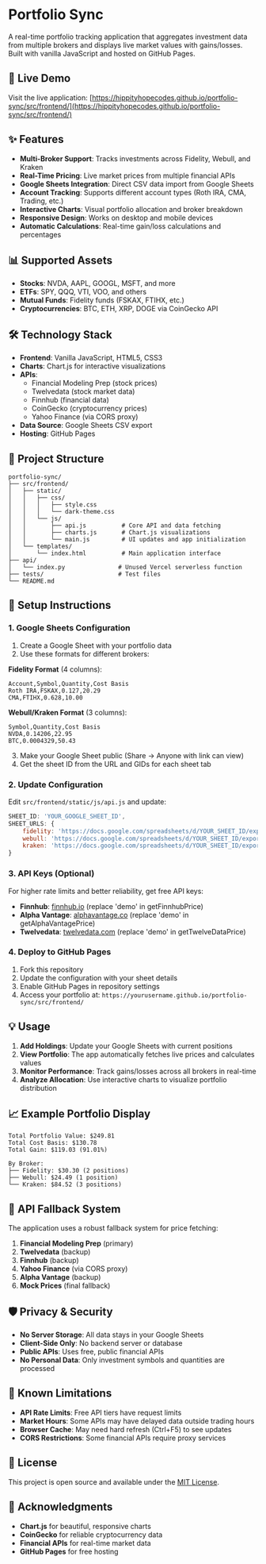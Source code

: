 # Portfolio Sync

A real-time portfolio tracking application that aggregates investment data from multiple brokers and displays live market values with gains/losses. Built with vanilla JavaScript and hosted on GitHub Pages.

## 🚀 Live Demo

Visit the live application: [https://hippityhopecodes.github.io/portfolio-sync/src/frontend/](https://hippityhopecodes.github.io/portfolio-sync/src/frontend/)

## ✨ Features

- **Multi-Broker Support**: Tracks investments across Fidelity, Webull, and Kraken
- **Real-Time Pricing**: Live market prices from multiple financial APIs
- **Google Sheets Integration**: Direct CSV data import from Google Sheets
- **Account Tracking**: Supports different account types (Roth IRA, CMA, Trading, etc.)
- **Interactive Charts**: Visual portfolio allocation and broker breakdown
- **Responsive Design**: Works on desktop and mobile devices
- **Automatic Calculations**: Real-time gain/loss calculations and percentages

## 📊 Supported Assets

- **Stocks**: NVDA, AAPL, GOOGL, MSFT, and more
- **ETFs**: SPY, QQQ, VTI, VOO, and others  
- **Mutual Funds**: Fidelity funds (FSKAX, FTIHX, etc.)
- **Cryptocurrencies**: BTC, ETH, XRP, DOGE via CoinGecko API

## 🛠️ Technology Stack

- **Frontend**: Vanilla JavaScript, HTML5, CSS3
- **Charts**: Chart.js for interactive visualizations
- **APIs**: 
  - Financial Modeling Prep (stock prices)
  - Twelvedata (stock market data)
  - Finnhub (financial data)
  - CoinGecko (cryptocurrency prices)
  - Yahoo Finance (via CORS proxy)
- **Data Source**: Google Sheets CSV export
- **Hosting**: GitHub Pages

## 📁 Project Structure

```
portfolio-sync/
├── src/frontend/
│   ├── static/
│   │   ├── css/
│   │   │   ├── style.css
│   │   │   └── dark-theme.css
│   │   └── js/
│   │       ├── api.js          # Core API and data fetching
│   │       ├── charts.js       # Chart.js visualizations
│   │       └── main.js         # UI updates and app initialization
│   └── templates/
│       └── index.html          # Main application interface
├── api/
│   └── index.py               # Unused Vercel serverless function
├── tests/                     # Test files
└── README.md
```

## 🔧 Setup Instructions

### 1. Google Sheets Configuration

1. Create a Google Sheet with your portfolio data
2. Use these formats for different brokers:

**Fidelity Format** (4 columns):
```
Account,Symbol,Quantity,Cost Basis
Roth IRA,FSKAX,0.127,20.29
CMA,FTIHX,0.628,10.00
```

**Webull/Kraken Format** (3 columns):
```
Symbol,Quantity,Cost Basis
NVDA,0.14206,22.95
BTC,0.0004329,50.43
```

3. Make your Google Sheet public (Share → Anyone with link can view)
4. Get the sheet ID from the URL and GIDs for each sheet tab

### 2. Update Configuration

Edit `src/frontend/static/js/api.js` and update:

```javascript
SHEET_ID: 'YOUR_GOOGLE_SHEET_ID',
SHEET_URLS: {
    fidelity: 'https://docs.google.com/spreadsheets/d/YOUR_SHEET_ID/export?format=csv&gid=0',
    webull: 'https://docs.google.com/spreadsheets/d/YOUR_SHEET_ID/export?format=csv&gid=YOUR_WEBULL_GID',
    kraken: 'https://docs.google.com/spreadsheets/d/YOUR_SHEET_ID/export?format=csv&gid=YOUR_KRAKEN_GID'
}
```

### 3. API Keys (Optional)

For higher rate limits and better reliability, get free API keys:

- **Finnhub**: [finnhub.io](https://finnhub.io/) (replace 'demo' in getFinnhubPrice)
- **Alpha Vantage**: [alphavantage.co](https://www.alphavantage.co/) (replace 'demo' in getAlphaVantagePrice)
- **Twelvedata**: [twelvedata.com](https://twelvedata.com/) (replace 'demo' in getTwelveDataPrice)

### 4. Deploy to GitHub Pages

1. Fork this repository
2. Update the configuration with your sheet details
3. Enable GitHub Pages in repository settings
4. Access your portfolio at: `https://yourusername.github.io/portfolio-sync/src/frontend/`

## 💡 Usage

1. **Add Holdings**: Update your Google Sheets with current positions
2. **View Portfolio**: The app automatically fetches live prices and calculates values
3. **Monitor Performance**: Track gains/losses across all brokers in real-time
4. **Analyze Allocation**: Use interactive charts to visualize portfolio distribution

## 📈 Example Portfolio Display

```
Total Portfolio Value: $249.81
Total Cost Basis: $130.78
Total Gain: $119.03 (91.01%)

By Broker:
├── Fidelity: $30.30 (2 positions)
├── Webull: $24.49 (1 position)  
└── Kraken: $84.52 (3 positions)
```

## 🔄 API Fallback System

The application uses a robust fallback system for price fetching:

1. **Financial Modeling Prep** (primary)
2. **Twelvedata** (backup)
3. **Finnhub** (backup)
4. **Yahoo Finance** (via CORS proxy)
5. **Alpha Vantage** (backup)
6. **Mock Prices** (final fallback)

## 🛡️ Privacy & Security

- **No Server Storage**: All data stays in your Google Sheets
- **Client-Side Only**: No backend server or database
- **Public APIs**: Uses free, public financial APIs
- **No Personal Data**: Only investment symbols and quantities are processed

## 🚧 Known Limitations

- **API Rate Limits**: Free API tiers have request limits
- **Market Hours**: Some APIs may have delayed data outside trading hours
- **Browser Cache**: May need hard refresh (Ctrl+F5) to see updates
- **CORS Restrictions**: Some financial APIs require proxy services

## 📄 License

This project is open source and available under the [MIT License](LICENSE).

## 🙏 Acknowledgments

- **Chart.js** for beautiful, responsive charts
- **CoinGecko** for reliable cryptocurrency data
- **Financial APIs** for real-time market data
- **GitHub Pages** for free hosting
